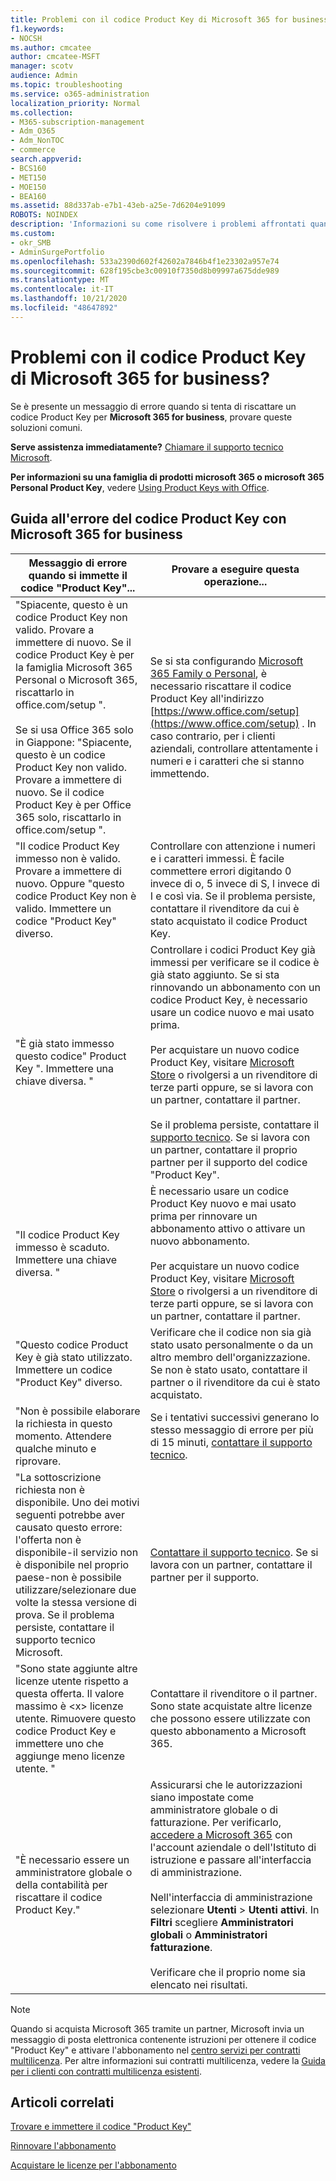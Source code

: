 ```yaml
---
title: Problemi con il codice Product Key di Microsoft 365 for business?
f1.keywords:
- NOCSH
ms.author: cmcatee
author: cmcatee-MSFT
manager: scotv
audience: Admin
ms.topic: troubleshooting
ms.service: o365-administration
localization_priority: Normal
ms.collection:
- M365-subscription-management
- Adm_O365
- Adm_NonTOC
- commerce
search.appverid:
- BCS160
- MET150
- MOE150
- BEA160
ms.assetid: 88d337ab-e7b1-43eb-a25e-7d6204e91099
ROBOTS: NOINDEX
description: 'Informazioni su come risolvere i problemi affrontati quando si immette il codice "Product Key" per Microsoft 365 for business. '
ms.custom:
- okr_SMB
- AdminSurgePortfolio
ms.openlocfilehash: 533a2390d602f42602a7846b4f1e23302a957e74
ms.sourcegitcommit: 628f195cbe3c00910f7350d8b09997a675dde989
ms.translationtype: MT
ms.contentlocale: it-IT
ms.lasthandoff: 10/21/2020
ms.locfileid: "48647892"
---
```

# <a name="problems-with-your-microsoft-365-for-business-product-key"></a>Problemi con il codice Product Key di Microsoft 365 for business?

Se è presente un messaggio di errore quando si tenta di riscattare un codice Product Key per **Microsoft 365 for business**, provare queste soluzioni comuni. 
  
 **Serve assistenza immediatamente?** [Chiamare il supporto tecnico Microsoft](../admin/contact-support-for-business-products.md). 
  
 **Per informazioni su una famiglia di prodotti microsoft 365 o microsoft 365 Personal Product Key**, vedere [Using Product Keys with Office](https://support.microsoft.com/office/12a5763a-d45c-4685-8c95-a44500213759.aspx).
  
## <a name="product-key-error-help-with-microsoft-365-for-business"></a>Guida all'errore del codice Product Key con Microsoft 365 for business

| Messaggio di errore quando si immette il codice "Product Key"... | Provare a eseguire questa operazione... |
|--------------------------------------------------------------------------------------------------------------------------------------------------------------------------------------------------------------------------------------------------------------------------------------------------------------------------------------------------------|----------------------------------------------------------------------------------------------------------------------------------------------------------------------------------------------------------------------------------------------------------------------------------------------------------------------------------------------------------------------------------------------------------------------------------------------------------------------------|
| "Spiacente, questo è un codice Product Key non valido. Provare a immettere di nuovo. Se il codice Product Key è per la famiglia Microsoft 365 Personal o Microsoft 365, riscattarlo in office.com/setup ". <br/><br/>Se si usa Office 365 solo in Giappone: "Spiacente, questo è un codice Product Key non valido. Provare a immettere di nuovo. Se il codice Product Key è per Office 365 solo, riscattarlo in office.com/setup ". | Se si sta configurando [Microsoft 365 Family o Personal](https://support.microsoft.com/office/28cbc8cf-1332-4f04-9123-9b660abb629e.aspx), è necessario riscattare il codice Product Key all'indirizzo [https://www.office.com/setup](https://www.office.com/setup) . In caso contrario, per i clienti aziendali, controllare attentamente i numeri e i caratteri che si stanno immettendo. |
| "Il codice Product Key immesso non è valido. Provare a immettere di nuovo. Oppure "questo codice Product Key non è valido. Immettere un codice "Product Key" diverso. | Controllare con attenzione i numeri e i caratteri immessi. È facile commettere errori digitando 0 invece di o, 5 invece di S, l invece di I e così via. Se il problema persiste, contattare il rivenditore da cui è stato acquistato il codice Product Key. |
| "È già stato immesso questo codice" Product Key ". Immettere una chiave diversa. " | Controllare i codici Product Key già immessi per verificare se il codice è già stato aggiunto. Se si sta rinnovando un abbonamento con un codice Product Key, è necessario usare un codice nuovo e mai usato prima.  <br/><br/>Per acquistare un nuovo codice Product Key, visitare [Microsoft Store](https://go.microsoft.com/fwlink/p/?LinkId=529160) o rivolgersi a un rivenditore di terze parti oppure, se si lavora con un partner, contattare il partner.<br/><br/>Se il problema persiste, contattare il [supporto tecnico](../admin/contact-support-for-business-products.md). Se si lavora con un partner, contattare il proprio partner per il supporto del codice "Product Key". |
| "Il codice Product Key immesso è scaduto. Immettere una chiave diversa. " | È necessario usare un codice Product Key nuovo e mai usato prima per rinnovare un abbonamento attivo o attivare un nuovo abbonamento.<br/><br/>Per acquistare un nuovo codice Product Key, visitare [Microsoft Store](https://go.microsoft.com/fwlink/p/?LinkId=529160) o rivolgersi a un rivenditore di terze parti oppure, se si lavora con un partner, contattare il partner. |
| "Questo codice Product Key è già stato utilizzato. Immettere un codice "Product Key" diverso. | Verificare che il codice non sia già stato usato personalmente o da un altro membro dell'organizzazione. Se non è stato usato, contattare il partner o il rivenditore da cui è stato acquistato. |
| "Non è possibile elaborare la richiesta in questo momento. Attendere qualche minuto e riprovare. | Se i tentativi successivi generano lo stesso messaggio di errore per più di 15 minuti, [contattare il supporto tecnico](../admin/contact-support-for-business-products.md). |
| "La sottoscrizione richiesta non è disponibile. Uno dei motivi seguenti potrebbe aver causato questo errore: l'offerta non è disponibile-il servizio non è disponibile nel proprio paese-non è possibile utilizzare/selezionare due volte la stessa versione di prova. Se il problema persiste, contattare il supporto tecnico Microsoft. | [Contattare il supporto tecnico](../admin/contact-support-for-business-products.md). Se si lavora con un partner, contattare il partner per il supporto. |
| "Sono state aggiunte altre licenze utente rispetto a questa offerta. Il valore massimo è \<x\> licenze utente. Rimuovere questo codice Product Key e immettere uno che aggiunge meno licenze utente. " | Contattare il rivenditore o il partner. Sono state acquistate altre licenze che possono essere utilizzate con questo abbonamento a Microsoft 365. |
| "È necessario essere un amministratore globale o della contabilità per riscattare il codice Product Key." | Assicurarsi che le autorizzazioni siano impostate come amministratore globale o di fatturazione. Per verificarlo,  [accedere a Microsoft 365](https://support.microsoft.com/office/e9eb7d51-5430-4929-91ab-6157c5a050b4) con l'account aziendale o dell'Istituto di istruzione e passare all'interfaccia di amministrazione. <br/><br/>Nell'interfaccia di amministrazione selezionare **Utenti** \> **Utenti attivi**. In **Filtri** scegliere **Amministratori globali** o **Amministratori fatturazione**.  <br/><br/>Verificare che il proprio nome sia elencato nei risultati. |
   
> [!NOTE]
> Quando si acquista Microsoft 365 tramite un partner, Microsoft invia un messaggio di posta elettronica contenente istruzioni per ottenere il codice "Product Key" e attivare l'abbonamento nel [centro servizi per contratti multilicenza](https://go.microsoft.com/fwlink/p/?LinkID=282016). Per altre informazioni sui contratti multilicenza, vedere la [Guida per i clienti con contratti multilicenza esistenti](https://go.microsoft.com/fwlink/p/?LinkId=534992). 
  
## <a name="related-articles"></a>Articoli correlati

[Trovare e immettere il codice "Product Key"](enter-your-product-key.md)
  
[Rinnovare l'abbonamento](subscriptions/renew-your-subscription.md)
  
[Acquistare le licenze per l'abbonamento](licenses/buy-licenses.md)
